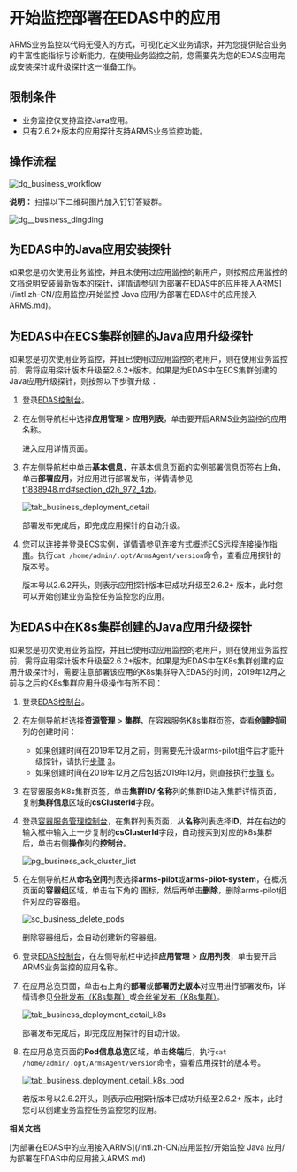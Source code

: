 # 开始监控部署在EDAS中的应用

ARMS业务监控以代码无侵入的方式，可视化定义业务请求，并为您提供贴合业务的丰富性能指标与诊断能力。在使用业务监控之前，您需要先为您的EDAS应用完成安装探针或升级探针这一准备工作。

## 限制条件

-   业务监控仅支持监控Java应用。
-   只有2.6.2+版本的应用探针支持ARMS业务监控功能。

## 操作流程

![dg_business_workflow](https://static-aliyun-doc.oss-accelerate.aliyuncs.com/assets/img/zh-CN/7067197951/p103004.png)

**说明：** 扫描以下二维码图片加入钉钉答疑群。

![dg__business_dingding](https://static-aliyun-doc.oss-accelerate.aliyuncs.com/assets/img/zh-CN/7067197951/p92785.png)

## 为EDAS中的Java应用安装探针

如果您是初次使用业务监控，并且未使用过应用监控的新用户，则按照应用监控的文档说明安装最新版本的探针，详情请参见[为部署在EDAS中的应用接入ARMS](/intl.zh-CN/应用监控/开始监控 Java 应用/为部署在EDAS中的应用接入ARMS.md)。

## 为EDAS中在ECS集群创建的Java应用升级探针

如果您是初次使用业务监控，并且已使用过应用监控的老用户，则在使用业务监控前，需将应用探针版本升级至2.6.2+版本。如果是为EDAS中在ECS集群创建的Java应用升级探针，则按照以下步骤升级：

1.  登录[EDAS控制台](https://edas-intl.console.aliyun.com)。

2.  在左侧导航栏中选择**应用管理** \> **应用列表**，单击要开启ARMS业务监控的应用名称。

    进入应用详情页面。

3.  在左侧导航栏中单击**基本信息**，在基本信息页面的实例部署信息页签右上角，单击**部署应用**，对应用进行部署发布，详情请参见[t1838948.md\#section\_d2h\_972\_4zb]()。

    ![tab_business_deployment_detail](https://static-aliyun-doc.oss-accelerate.aliyuncs.com/assets/img/zh-CN/2067197951/p88780.png)

    部署发布完成后，即完成应用探针的自动升级。

4.  您可以连接并登录ECS实例，详情请参见[连接方式概述ECS远程连接操作指南](/intl.zh-CN/实例/连接实例/连接方式概述.md)。执行`cat /home/admin/.opt/ArmsAgent/version`命令，查看应用探针的版本号。

    版本号以2.6.2开头，则表示应用探针版本已成功升级至2.6.2+ 版本，此时您可以开始创建业务监控任务监控您的应用。


## 为EDAS中在K8s集群创建的Java应用升级探针

如果您是初次使用业务监控，并且已使用过应用监控的老用户，则在使用业务监控前，需将应用探针版本升级至2.6.2+版本。如果是为EDAS中在K8s集群创建的应用升级探针时，需要注意部署该应用的K8s集群导入EDAS的时间，2019年12月之前与之后的K8s集群应用升级操作有所不同：

1.  登录[EDAS控制台](https://edas-intl.console.aliyun.com)。

2.  在左侧导航栏选择**资源管理** \> **集群**，在容器服务K8s集群页签，查看**创建时间**列的创建时间：

    -   如果创建时间在2019年12月之前，则需要先升级arms-pilot组件后才能升级探针，请执行[步骤](#step_b44_68o_1pf)&nbsp;[3](#step_b44_68o_1pf)。
    -   如果创建时间在2019年12月之后包括2019年12月，则直接执行[步骤](#step_5kr_tre_5pi)&nbsp;[6](#step_5kr_tre_5pi)。
3.  在容器服务K8s集群页签，单击**集群ID/ 名称**列的集群ID进入集群详情页面，复制**集群信息**区域的**csClusterId**字段。

4.  登录[容器服务管理控制台](https://partners-intl.console.aliyun.com/#/cs)，在集群列表页面，从**名称**列表选择**ID**，并在右边的输入框中输入上一步复制的**csClusterId**字段，自动搜索到对应的k8s集群后，单击右侧**操作**列的**控制台**。

    ![pg_business_ack_cluster_list](https://static-aliyun-doc.oss-accelerate.aliyuncs.com/assets/img/zh-CN/4067197951/p91060.png)

5.  在左侧导航栏从**命名空间**列表选择**arms-pilot**或**arms-pilot-system**，在概况页面的**容器组**区域，单击右下角的 图标，然后再单击**删除**，删除arms-pilot组件对应的容器组。

    ![sc_business_delete_pods](https://static-aliyun-doc.oss-accelerate.aliyuncs.com/assets/img/zh-CN/4067197951/p91078.png)



    删除容器组后，会自动创建新的容器组。

6.  登录[EDAS控制台](https://edas-intl.console.aliyun.com)，在左侧导航栏中选择**应用管理** \> **应用列表**，单击要开启ARMS业务监控的应用名称。

7.  在应用总览页面，单击右上角的**部署**或**部署历史版本**对应用进行部署发布，详情请参见[分批发布（K8s集群）]()或[金丝雀发布（K8s集群）]()。

    ![tab_business_deployment_detail_k8s](https://static-aliyun-doc.oss-accelerate.aliyuncs.com/assets/img/zh-CN/2067197951/p91082.png)

    部署发布完成后，即完成应用探针的自动升级。

8.  在应用总览页面的**Pod信息总览**区域，单击**终端**后，执行`cat /home/admin/.opt/ArmsAgent/version`命令，查看应用探针的版本号。

    ![tab_business_deployment_detail_k8s_pod](https://static-aliyun-doc.oss-accelerate.aliyuncs.com/assets/img/zh-CN/3067197951/p91084.png)

    若版本号以2.6.2开头，则表示应用探针版本已成功升级至2.6.2+ 版本，此时您可以创建业务监控任务监控您的应用。


**相关文档**  


[为部署在EDAS中的应用接入ARMS](/intl.zh-CN/应用监控/开始监控 Java 应用/为部署在EDAS中的应用接入ARMS.md)

